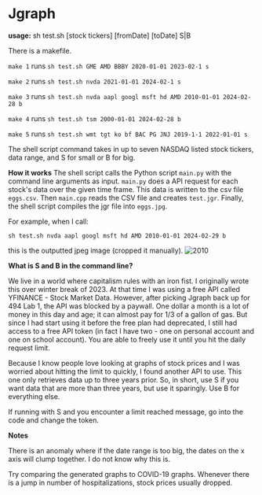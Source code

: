 # Jgraph

**usage:** sh test.sh [stock tickers] [fromDate] [toDate] S|B

There is a makefile. 

```make 1``` runs ```sh test.sh GME AMD BBBY 2020-01-01 2023-02-1 s```

```make 2``` runs ```sh test.sh nvda 2021-01-01 2024-02-1 s```

```make 3``` runs ```sh test.sh nvda aapl googl msft hd AMD 2010-01-01 2024-02-28 b```

```make 4``` runs ```sh test.sh tsm 2000-01-01 2024-02-28 b```

```make 5``` runs ```sh test.sh wmt tgt ko bf BAC PG JNJ 2019-1-1 2022-01-01 s```

The shell script command takes in up to seven NASDAQ listed stock tickers, data range, and S for small or B for big. 

**How it works** 
The shell script calls the Python script ```main.py``` with the command line arguments as input. ```main.py``` does a API request for each stock's data over the given time frame. This data is written to the csv file ```eggs.csv```. Then ```main.cpp``` reads the CSV file and creates ```test.jgr```. Finally, the shell script compiles the jgr file into ```eggs.jpg```.

For example, when I call:
```
sh test.sh nvda aapl googl msft hd AMD 2010-01-01 2024-02-29 b
```
this is the outputted jpeg image (cropped it manually).
![2010](https://github.com/MungShu71/jgraph/assets/112988109/0dd772c2-34f3-4af3-b1f4-7b76f85e36d8)

**What is S and B in the command line?**

We live in a world where capitalism rules with an iron fist. I originally wrote this over winter break of 2023. At that time I was using a free API called YFINANCE - Stock Market Data. However, after picking Jgraph back up for 494 Lab 1, the API was blocked by a paywall. One dollar a month is a lot of money in this day and age; it can almost pay for 1/3 of a gallon of gas. But since I had start using it before the free plan had deprecated, I still had access to a free API token (in fact I have two - one on personal account and one on school account). You are able to freely use it until you hit the daily request limit. 

Because I know people love looking at graphs of stock prices and I was worried about hitting the limit to quickly, I found another API to use. This one only retrieves data up to three years prior. So, in short, use S if you want data that are more than three years, but use it sparingly. Use B for everything else.

If running with S and you encounter a limit reached message, go into the code and change the token.

**Notes**

There is an anomaly where if the date range is too big, the dates on the x axis will clump together. I do not know why this is.

Try comparing the generated graphs to COVID-19 graphs. Whenever there is a jump in number of hospitalizations, stock prices usually dropped. 


